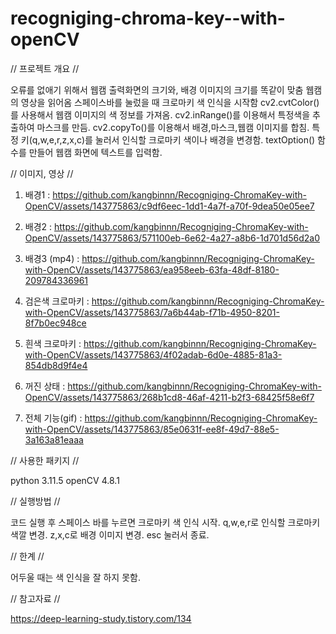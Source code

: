 # recogniging-chroma-key--with-openCV

// 프로젝트 개요 //

오류를 없애기 위해서 웹캠 출력화면의 크기와, 배경 이미지의 크기를 똑같이 맞춤
웹캠의 영상을 읽어옴
스페이스바를 눌렀을 때 크로마키 색 인식을 시작함
cv2.cvtColor()를 사용해서 웹캠 이미지의 색 정보를 가져옴.
cv2.inRange()를 이용해서 특정색을 추출하여 마스크를 만듬.
cv2.copyTo()를 이용해서 배경,마스크,웹캠 이미지를 합침.
특정 키(q,w,e,r,z,x,c)를 눌러서 인식할 크로마키 색이나 배경을 변경함.
textOption() 함수를 만들어 웹캠 화면에 텍스트를 입력함.

// 이미지, 영상 //

1. 배경1 : https://github.com/kangbinnn/Recogniging-ChromaKey-with-OpenCV/assets/143775863/c9df6eec-1dd1-4a7f-a70f-9dea50e05ee7

2. 배경2 : https://github.com/kangbinnn/Recogniging-ChromaKey-with-OpenCV/assets/143775863/571100eb-6e62-4a27-a8b6-1d701d56d2a0

3. 배경3 (mp4) : https://github.com/kangbinnn/Recogniging-ChromaKey-with-OpenCV/assets/143775863/ea958eeb-63fa-48df-8180-209784336961

4. 검은색 크로마키 : https://github.com/kangbinnn/Recogniging-ChromaKey-with-OpenCV/assets/143775863/7a6b44ab-f71b-4950-8201-8f7b0ec948ce

5. 흰색 크로마키 : https://github.com/kangbinnn/Recogniging-ChromaKey-with-OpenCV/assets/143775863/4f02adab-6d0e-4885-81a3-854db8d9f4e4

6. 꺼진 상태 : https://github.com/kangbinnn/Recogniging-ChromaKey-with-OpenCV/assets/143775863/268b1cd8-46af-4211-b2f3-68425f58e6f7

7. 전체 기능(gif) : https://github.com/kangbinnn/Recogniging-ChromaKey-with-OpenCV/assets/143775863/85e0631f-ee8f-49d7-88e5-3a163a81eaaa

// 사용한 패키지 //

python 3.11.5 
openCV 4.8.1
 
// 실행방법 //

코드 실행 후 스페이스 바를 누르면 크로마키 색 인식 시작. 
q,w,e,r로 인식할 크로마키 색깔 변경.
z,x,c로 배경 이미지 변경.
esc 눌러서 종료.

// 한계 //

어두울 때는 색 인식을 잘 하지 못함.

// 참고자료 //

https://deep-learning-study.tistory.com/134
